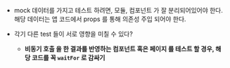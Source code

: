 - mock 데이터를 가지고 테스트 하려면, 모듈, 컴포넌트 가 잘 분리되어있어야 한다. 해당 데이터는 앱 코드에서 props 를 통해 의존성 주입 되어야 한다.

- 각기 다른 test 들이 서로 영향을 미칠 수 있다?
    - **비동기 호출 을 한 결과를 반영하는 컴포넌트 혹은 페이지 를 테스트 할 경우, 해당 코드를 꼭 `waitFor` 로 감싸기**
